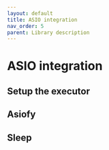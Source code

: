 ```yaml
---
layout: default
title: ASIO integration
nav_order: 5
parent: Library description
---
```

# ASIO integration

## Setup the executor

## Asiofy

## Sleep

<!--stackedit_data:
eyJoaXN0b3J5IjpbLTIwOTU0MDEzMTNdfQ==
-->